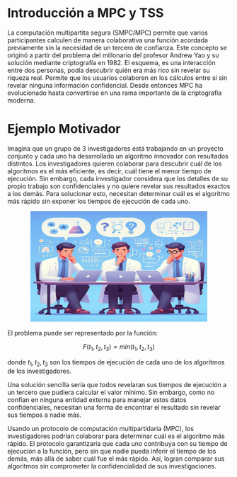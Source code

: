 # Introducción a MPC y TSS

La computación multipartita segura (SMPC/MPC) permite que varios participantes calculen de manera colaborativa una función acordada previamente sin la necesidad de un tercero de confianza. Este concepto se originó a partir del problema del millonario del profesor Andrew Yao y su solución mediante criptografía en 1982. El esquema, es una interacción entre dos personas, podía descubrir quién era más rico sin revelar su riqueza real. Permite que los usuarios colaboren en los cálculos entre sí sin revelar ninguna información confidencial. Desde entonces MPC ha evolucionado hasta convertirse en una rama importante de la criptografía moderna.

# Ejemplo Motivador

Imagina que un grupo de 3 investigadores está trabajando en un proyecto conjunto y cada uno ha desarrollado un algoritmo innovador con resultados distintos. Los investigadores quieren colaborar para descubrir cuál de los algoritmos es el más eficiente, es decir, cuál tiene el menor tiempo de ejecución. Sin embargo, cada investigador considera que los detalles de su propio trabajo son confidenciales y no quiere revelar sus resultados exactos a los demás. Para solucionar esto, necesitan determinar cuál es el algoritmo más rápido sin exponer los tiempos de ejecución de cada uno.

<div style="text-align: center;">
    <img src="assets/researchers.jpeg" alt="researchers" width="400" height="250"/>
</div>

El problema puede ser representado por la función:

$$F(t_1, t_2, t_3) = min(t_1, t_2, t_3)$$

​donde $t_1, t_2, t_3$ son los tiempos de ejecución de cada uno de los algoritmos de los investigadores.

Una solución sencilla sería que todos revelaran sus tiempos de ejecución a un tercero que pudiera calcular el valor mínimo. Sin embargo, como no confían en ninguna entidad externa para manejar estos datos confidenciales, necesitan una forma de encontrar el resultado sin revelar sus tiempos a nadie más.

Usando un protocolo de computación multipartidaria (MPC), los investigadores podrían colaborar para determinar cuál es el algoritmo más rápido. El protocolo garantizaría que cada uno contribuya con su tiempo de ejecución a la función, pero sin que nadie pueda inferir el tiempo de los demás, más allá de saber cuál fue el más rápido. Así, logran comparar sus algoritmos sin comprometer la confidencialidad de sus investigaciones.